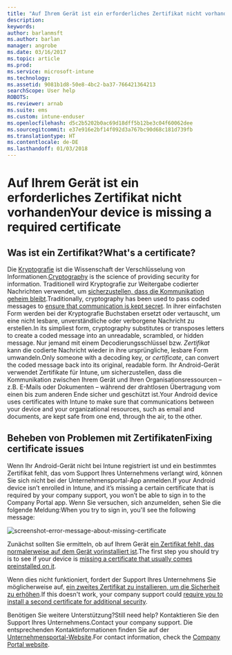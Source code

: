 ```yaml
---
title: "Auf Ihrem Gerät ist ein erforderliches Zertifikat nicht vorhanden | Microsoft-Dokumentation"
description: 
keywords: 
author: barlanmsft
ms.author: barlan
manager: angrobe
ms.date: 03/16/2017
ms.topic: article
ms.prod: 
ms.service: microsoft-intune
ms.technology: 
ms.assetid: 9081b1d8-50e8-4bc2-ba37-766421364213
searchScope: User help
ROBOTS: 
ms.reviewer: arnab
ms.suite: ems
ms.custom: intune-enduser
ms.openlocfilehash: d5c2b5202b0ac69d18dff5b12be3c04f60062dee
ms.sourcegitcommit: e37e916e2bf14f092d3a767bc90d68c181d739fb
ms.translationtype: HT
ms.contentlocale: de-DE
ms.lasthandoff: 01/03/2018
---
```

# <a name="your-device-is-missing-a-required-certificate"></a><span data-ttu-id="acb52-102">Auf Ihrem Gerät ist ein erforderliches Zertifikat nicht vorhanden</span><span class="sxs-lookup"><span data-stu-id="acb52-102">Your device is missing a required certificate</span></span>

## <a name="whats-a-certificate"></a><span data-ttu-id="acb52-103">Was ist ein Zertifikat?</span><span class="sxs-lookup"><span data-stu-id="acb52-103">What's a certificate?</span></span>

<span data-ttu-id="acb52-104">Die [Kryptografie](https://technet.microsoft.com/library/cc962030.aspx) ist die Wissenschaft der Verschlüsselung von Informationen.</span><span class="sxs-lookup"><span data-stu-id="acb52-104">[Cryptography](https://technet.microsoft.com/library/cc962030.aspx) is the science of providing security for information.</span></span> <span data-ttu-id="acb52-105">Traditionell wird Kryptografie zur Weitergabe codierter Nachrichten verwendet, um [sicherzustellen, dass die Kommunikation geheim bleibt](https://technet.microsoft.com/library/cc962019.aspx).</span><span class="sxs-lookup"><span data-stu-id="acb52-105">Traditionally, cryptography has been used to pass coded messages to [ensure that communication is kept secret](https://technet.microsoft.com/library/cc962019.aspx).</span></span> <span data-ttu-id="acb52-106">In ihrer einfachsten Form werden bei der Kryptografie Buchstaben ersetzt oder vertauscht, um eine nicht lesbare, unverständliche oder verborgene Nachricht zu erstellen.</span><span class="sxs-lookup"><span data-stu-id="acb52-106">In its simpliest form, cryptography substitutes or transposes letters to create a coded message into an unreadable, scrambled, or hidden message.</span></span> <span data-ttu-id="acb52-107">Nur jemand mit einem Decodierungsschlüssel bzw. _Zertifikat_ kann die codierte Nachricht wieder in ihre ursprüngliche, lesbare Form umwandeln.</span><span class="sxs-lookup"><span data-stu-id="acb52-107">Only someone with a decoding key, or _certificate_, can convert the coded message back into its original, readable form.</span></span> <span data-ttu-id="acb52-108">Ihr Android-Gerät verwendet Zertifikate für Intune, um sicherzustellen, dass die Kommunikation zwischen Ihrem Gerät und Ihren Organisationsressourcen – z.B. E-Mails oder Dokumenten – während der drahtlosen Übertragung vom einen bis zum anderen Ende sicher und geschützt ist.</span><span class="sxs-lookup"><span data-stu-id="acb52-108">Your Android device uses certificates with Intune to make sure that communications between your device and your organizational resources, such as email and documents, are kept safe from one end, through the air, to the other.</span></span>

## <a name="fixing-certificate-issues"></a><span data-ttu-id="acb52-109">Beheben von Problemen mit Zertifikaten</span><span class="sxs-lookup"><span data-stu-id="acb52-109">Fixing certificate issues</span></span>

<span data-ttu-id="acb52-110">Wenn Ihr Android-Gerät nicht bei Intune registriert ist und ein bestimmtes Zertifikat fehlt, das vom Support Ihres Unternehmens verlangt wird, können Sie sich nicht bei der Unternehmensportal-App anmelden.</span><span class="sxs-lookup"><span data-stu-id="acb52-110">If your Android device isn’t enrolled in Intune, and it’s missing a certain certificate that is required by your company support, you won’t be able to sign in to the Company Portal app.</span></span> <span data-ttu-id="acb52-111">Wenn Sie versuchen, sich anzumelden, sehen Sie die folgende Meldung:</span><span class="sxs-lookup"><span data-stu-id="acb52-111">When you try to sign in, you'll see the following message:</span></span>

![screenshot-error-message-about-missing-certificate](./media/andr-cert_install-1-cert_missing.png)

<span data-ttu-id="acb52-113">Zunächst sollten Sie ermitteln, ob auf Ihrem Gerät [ein Zertifikat fehlt, das normalerweise auf dem Gerät vorinstalliert ist](your-device-is-missing-a-preinstalled-certificate-android.md).</span><span class="sxs-lookup"><span data-stu-id="acb52-113">The first step you should try is to see if your device is [missing a certificate that usually comes preinstalled on it](your-device-is-missing-a-preinstalled-certificate-android.md).</span></span>

<span data-ttu-id="acb52-114">Wenn dies nicht funktioniert, fordert der Support Ihres Unternehmens Sie möglicherweise auf, [ein zweites Zertifikat zu installieren, um die Sicherheit zu erhöhen](your-device-is-missing-an-IT-required-certificate-android.md).</span><span class="sxs-lookup"><span data-stu-id="acb52-114">If this doesn't work, your company support could [require you to install a second certificate for additional security](your-device-is-missing-an-IT-required-certificate-android.md).</span></span>

<span data-ttu-id="acb52-115">Benötigen Sie weitere Unterstützung?</span><span class="sxs-lookup"><span data-stu-id="acb52-115">Still need help?</span></span> <span data-ttu-id="acb52-116">Kontaktieren Sie den Support Ihres Unternehmens.</span><span class="sxs-lookup"><span data-stu-id="acb52-116">Contact your company support.</span></span> <span data-ttu-id="acb52-117">Die entsprechenden Kontaktinformationen finden Sie auf der [Unternehmensportal-Website](https://portal.manage.microsoft.com#HelpDeskDialog).</span><span class="sxs-lookup"><span data-stu-id="acb52-117">For contact information, check the [Company Portal website](https://portal.manage.microsoft.com#HelpDeskDialog).</span></span>

